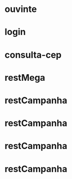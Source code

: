 # ouvinte
# login
# consulta-cep
# restMega
# restCampanha
# restCampanha
# restCampanha
# restCampanha
